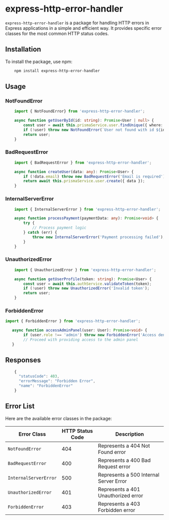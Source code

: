 # express-http-error-handler

`express-http-error-handler` is a package for handling HTTP errors in Express applications in a simple and efficient way. It provides specific error classes for the most common HTTP status codes.

## Installation

To install the package, use npm:

```bash
    npm install express-http-error-handler
```
## Usage

### NotFoundError

```typescript
    import { NotFoundError} from 'express-http-error-handler';

    async function getUserById(id: string): Promise<User | null> {
        const user = await this.prismaService.user.findUnique({ where: { id } });
        if (!user) throw new NotFoundError(`User not found with id ${id}`);
        return user;
    }
```

### BadRequestError

```typescript
    import { BadRequestError } from 'express-http-error-handler';

    async function createUser(data: any): Promise<User> {
        if (!data.email) throw new BadRequestError('Email is required');
        return await this.prismaService.user.create({ data });
    }
```
### InternalServerError

```typescript
    import { InternalServerError } from 'express-http-error-handler';

    async function processPayment(paymentData: any): Promise<void> {
        try {
            // Process payment logic
        } catch (err) {
            throw new InternalServerError('Payment processing failed');
        }
    }
```

### UnauthorizedError

```typescript
    import { UnauthorizedError } from 'express-http-error-handler';

    async function getUserProfile(token: string): Promise<User> {
        const user = await this.authService.validateToken(token);
        if (!user) throw new UnauthorizedError('Invalid token');
        return user;
    }
```

### ForbiddenError

```typescript
import { ForbiddenError } from 'express-http-error-handler';

   async function accessAdminPanel(user: User): Promise<void> {
        if (user.role !== 'admin') throw new ForbiddenError('Access denied: Admins only');
        // Proceed with providing access to the admin panel
   }
```

## Responses

```typescript
    {
      "statusCode": 403,
      "errorMessage": "Forbidden Error",
      "name": "ForbiddenError"
    }
```

## Error List

Here are the available error classes in the package:

| Error Class            | HTTP Status Code | Description                                  |
|------------------------|------------------|----------------------------------------------|
| `NotFoundError`        | 404              | Represents a 404 Not Found error             |
| `BadRequestError`      | 400              | Represents a 400 Bad Request error           |
| `InternalServerError`  | 500              | Represents a 500 Internal Server Error       |
| `UnauthorizedError`    | 401              | Represents a 401 Unauthorized error          |
| `ForbiddenError`       | 403              | Represents a 403 Forbidden error             |
